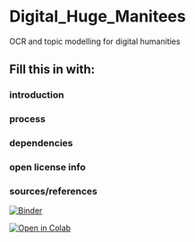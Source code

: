 # Digital_Huge_Manitees
OCR and topic modelling for digital humanities
## Fill this in with:
### introduction
### process
### dependencies
### open license info
### sources/references
[![Binder](https://mybinder.org/badge_logo.svg)](https://mybinder.org/v2/gh/poppy-nicolette/Digital_Huge_Manitees.git/HEAD?labpath=https%3A%2F%2Fgithub.com%2Fpoppy-nicolette%2FDigital_Huge_Manitees%2Fblob%2F043f91cd4292f5c2791d20bed5e18b714c792a80%2FOCR_text_analysis.ipynb)


<a href="https://githubtocolab.com/giswqs/geemap/blob/master/examples/notebooks/35_geemap_colab.ipynb" target="_parent"><img src="https://colab.research.google.com/assets/colab-badge.svg" alt="Open in Colab"/></a>
